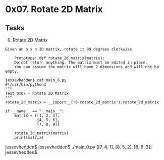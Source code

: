 # 0x07. Rotate 2D Matrix

## Tasks
0. Rotate 2D Matrix

```
Given an n x n 2D matrix, rotate it 90 degrees clockwise.

    Prototype: def rotate_2d_matrix(matrix):
    Do not return anything. The matrix must be edited in-place.
    You can assume the matrix will have 2 dimensions and will not be empty.

jessevhedden$ cat main_0.py
#!/usr/bin/python3
"""
Test 0x07 - Rotate 2D Matrix
"""
rotate_2d_matrix = __import__('0-rotate_2d_matrix').rotate_2d_matrix

if __name__ == "__main__":
    matrix = [[1, 2, 3],
              [4, 5, 6],
              [7, 8, 9]]

    rotate_2d_matrix(matrix)
    print(matrix)

```
jessevhedden$
jessevhedden$ ./main_0.py
[[7, 4, 1],
[8, 5, 2],
[9, 6, 3]]
jessevhedden$
```

